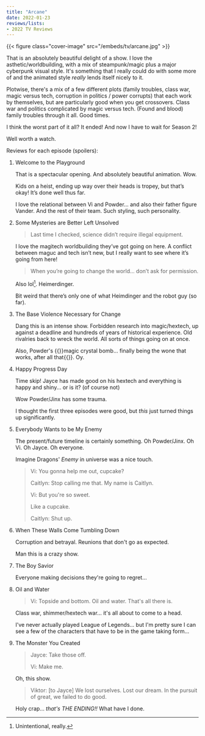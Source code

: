 ```yaml
---
title: "Arcane"
date: 2022-01-23
reviews/lists:
- 2022 TV Reviews
---
```

{{< figure class="cover-image" src="/embeds/tv/arcane.jpg" >}}

That is an absolutely beautiful delight of a show. I love the asthetic/worldbuilding, with a mix of steampunk/magic plus a major cyberpunk visual style. It's something that I really could do with some more of and the animated style *really* lends itself nicely to it.

Plotwise, there's a mix of a few different plots (family troubles, class war, magic versus tech, corruption in politics / power corrupts) that each work by themselves, but are particularly good when you get crossovers. Class war and politics complicated by magic versus tech. (Found and blood) family troubles through it all. Good times. 

I think the worst part of it all? It ended! And now I have to wait for Season 2!

Well worth a watch. 

<!--more-->

Reviews for each episode (spoilers):

1. Welcome to the Playground

   That is a spectacular opening. And absolutely beautiful animation. Wow.

   Kids on a heist, ending up way over their heads is tropey, but that’s okay! It’s done well thus far.

   I love the relational between Vi and Powder… and also their father figure Vander. And the rest of their team. Such styling, such personality.

2. Some Mysteries are Better Left Unsolved

   > Last time I checked, science didn’t require illegal equipment.

   I love the magitech worldbuilding they’ve got going on here. A conflict between maguc and tech isn’t new, but I really want to see where it’s going from here!

   > When you’re going to change the world… don’t ask for permission.

   Also lol[^lol]. Heimerdinger.

   Bit weird that there’s only one of what Heimdinger and the robot guy (so far).

3. The Base Violence Necessary for Change

   Dang this is an intense show. Forbidden research into magic/hextech, up against a deadline and hundreds of years of historical experience. Old rivalries back to wreck the world. All sorts of things going on at once.

   Also, Powder's {{<spoiler>}}magic crystal bomb... finally being the wone that works, after all that{{</spoiler>}}. Oy.

4. Happy Progress Day

   Time skip! Jayce has made good on his hextech and everything is happy and shiny... or is it? (of course not)

   Wow Powder/Jinx has some trauma.

   I thought the first three episodes were good, but _this_ just turned things up significantly.

5. Everybody Wants to be My Enemy

   The present/future timeline is certainly something. Oh Powder/Jinx. Oh Vi. Oh Jayce. Oh everyone.

   Imagine Dragons' _Enemy_ in universe was a nice touch.

   > Vi: You gonna help me out, cupcake?
   >
   > Caitlyn: Stop calling me that. My name is Caitlyn.
   >
   > Vi: But you're so sweet.
   >
   > Like a cupcake.
   >
   > Caitlyn: Shut up.

6. When These Walls Come Tumbling Down

   Corruption and betrayal. Reunions that don't go as expected.

   Man this is a crazy show.

7. The Boy Savior

   Everyone making decisions they're going to regret...

8. Oil and Water

   > Vi: Topside and bottom. Oil and water. That's all there is.

   Class war, shimmer/hextech war... it's all about to come to a head.

   I've never actually played League of Legends... but I'm pretty sure I can see a few of the characters that have to be in the game taking form...

9. The Monster You Created

   > Jayce: Take those off.
   >
   > Vi: Make me.

   Oh, this show.

   > Viktor: [to Jayce] We lost ourselves. Lost our dream. In the pursuit of great, we failed to do good.

   Holy crap... _that's THE ENDING!!_ What have I done.

[^lol]: Unintentional, really.